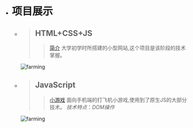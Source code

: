 + # 项目展示
    + > ## HTML+CSS+JS
        >>[简介]: https://rgun9.github.io/farming "种地项目"
         [简介] 大学初学时所搭建的小型网站,这个项目是该阶段的技术掌握。

         ![farming](https://rgun9.github.io/img/farming.png)
    + > ## JavaScript
         >>[小游戏]: https://rgun9.github.io/plan "打飞机游戏"    
          [小游戏] 面向手机端的打飞机小游戏,使用到了原生JS的大部分技术。  *技术特点*：*DOM操作*

         ![farming](https://rgun9.github.io/img/plan.png)